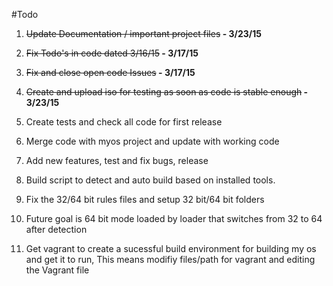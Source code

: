 #Todo

1.  <del>Update Documentation / important project files</del><b> - 3/23/15</b>
2.  <del>Fix Todo's in code dated 3/16/15</del><b> - 3/17/15</b>
3.  <del>Fix and close open code Issues</del><b> - 3/17/15</b>
4.  <del>Create and upload iso for testing as soon as code is stable enough</del><b> - 3/23/15</b> 
5.  Create tests and check all code for first release
6.  Merge code with myos project and update with working code
7.  Add new features, test and fix bugs, release
8.  Build script to detect and auto build based on installed tools.
9.  Fix the 32/64 bit rules files and setup 32 bit/64 bit folders
10. Future goal is 64 bit mode loaded by loader that switches from 32 to 64 after detection

11. Get vagrant to create a sucessful build environment for building my os and get it to run, 
This means modifiy files/path for vagrant and editing the Vagrant file
